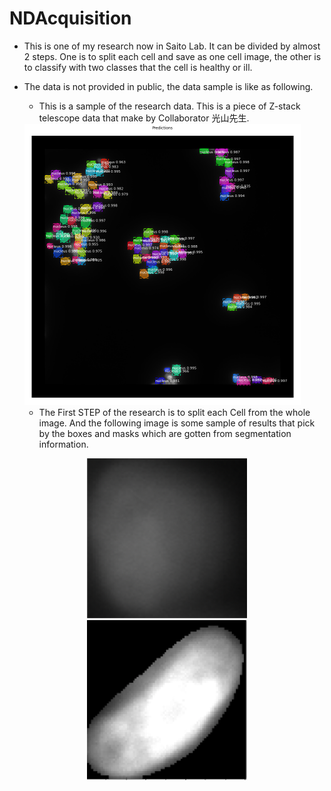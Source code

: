 # NDAcquisition

* This is one of my research now in Saito Lab. It can be divided by almost 2 steps. One is to split each cell and save as one cell image, the other is to classify with two classes that the cell is healthy or ill.

* The data is not provided in public, the data sample is like as following.

  * This is a sample of the research data. This is a piece of Z-stack telescope data that make by Collaborator 光山先生.

   <img src="./DataSample/segmentationsSample.png" alt="segmentationsSample" style="zoom:50%;" />

  

  * The First STEP of the research is to split each Cell from the whole image. And the following image is some sample of results that pick by the boxes and masks which are gotten from segmentation information.

<div align=center>
<img src="./DataSample/cell03.png" alt="cell03" width="256" height="256"/><img src="./DataSample/cell02_mask.png" alt="cell02_mask" width="256" height="256"/>
</div>

